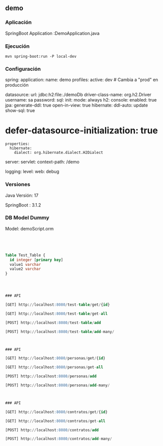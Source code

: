 ## demo



### Aplicación

SpringBoot Application :DemoApplication.java



### Ejecución

`mvn spring-boot:run -P local-dev`



### Configuración

spring:
  application:
    name: demo
  profiles:
    active: dev  # Cambia a "prod" en producción

  datasource:
    url: jdbc:h2:file:./demoDb
    driver-class-name: org.h2.Driver
    username: sa
    password:
  sql:
    init:
      mode: always
  h2:
    console:
      enabled: true
  jpa:
    generate-ddl: true
    open-in-view: true
    hibernate:
      ddl-auto: update
    show-sql: true
#    defer-datasource-initialization: true
    properties:
      hibernate:
        dialect: org.hibernate.dialect.H2Dialect

server:
  servlet:
    context-path: /demo

logging:
  level:
    web: debug




### Versiones

Java Versión: 17

SpringBoot  : 3.1.2



### DB Model Dummy

Model: demoScript.orm

```sql




Table Test_Table {
  id integer [primary key]
  value1 varchar
  value2 varchar
}




### API

[GET] http://localhost:8080/test-table/get/{id}

[GET] http://localhost:8080/test-table/get-all

[POST] http://localhost:8080/test-table/add

[POST] http://localhost:8080/test-table/add-many/



### API

[GET] http://localhost:8080/personas/get/{id}

[GET] http://localhost:8080/personas/get-all

[POST] http://localhost:8080/personas/add

[POST] http://localhost:8080/personas/add-many/



### API

[GET] http://localhost:8080/contratos/get/{id}

[GET] http://localhost:8080/contratos/get-all

[POST] http://localhost:8080/contratos/add

[POST] http://localhost:8080/contratos/add-many/

